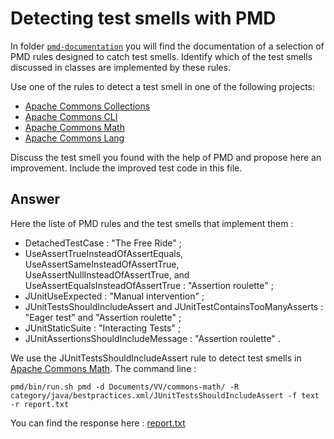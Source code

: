 # Detecting test smells with PMD

In folder [`pmd-documentation`](../pmd-documentation) you will find the documentation of a selection of PMD rules designed to catch test smells.
Identify which of the test smells discussed in classes are implemented by these rules.

Use one of the rules to detect a test smell in one of the following projects:

- [Apache Commons Collections](https://github.com/apache/commons-collections)
- [Apache Commons CLI](https://github.com/apache/commons-cli)
- [Apache Commons Math](https://github.com/apache/commons-math)
- [Apache Commons Lang](https://github.com/apache/commons-lang)

Discuss the test smell you found with the help of PMD and propose here an improvement.
Include the improved test code in this file.

## Answer

Here the liste of PMD rules and the test smells that implement them :

- DetachedTestCase : "The Free Ride" ;
- UseAssertTrueInsteadOfAssertEquals, UseAssertSameInsteadOfAssertTrue, UseAssertNullInsteadOfAssertTrue, and UseAssertEqualsInsteadOfAssertTrue : "Assertion roulette" ;
- JUnitUseExpected : "Manual intervention" ;
- JUnitTestsShouldIncludeAssert and JUnitTestContainsTooManyAsserts : "Eager test" and "Assertion roulette" ;
- JUnitStaticSuite : "Interacting Tests" ;
- JUnitAssertionsShouldIncludeMessage : "Assertion roulette" .

We use the JUnitTestsShouldIncludeAssert rule to detect test smells in [Apache Commons Math](https://github.com/apache/commons-math).
The command line :

```
pmd/bin/run.sh pmd -d Documents/VV/commons-math/ -R category/java/bestpractices.xml/JUnitTestsShouldIncludeAssert -f text -r report.txt
```

You can find the response here : [report.txt](/report.txt)
